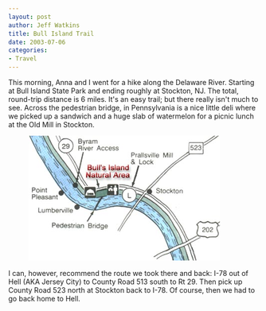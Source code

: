 ```yaml
--- 
layout: post
author: Jeff Watkins
title: Bull Island Trail
date: 2003-07-06
categories: 
- Travel
---
```


This morning, Anna and I went for a hike along the Delaware River. Starting at Bull Island State Park and ending roughly at Stockton, NJ. The total, round-trip distance is 6 miles. It's an easy trail; but there really isn't much to see. Across the pedestrian bridge, in Pennsylvania is a nice little deli where we picked up a sandwich and a huge slab of watermelon for a picnic lunch at the Old Mill in Stockton.

<figure>
<img class="photo" src="/photos/map_detail_bulls-isle.jpg" alt="Bull Isle trail map">
</figure>

I can, however, recommend the route we took there and back: I-78 out of Hell (AKA Jersey City) to County Road 513 south to Rt 29. Then pick up County Road 523 north at Stockton back to I-78. Of course, then we had to go back home to Hell.
